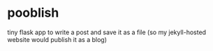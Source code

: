 # pooblish
tiny flask app to write a post and save it as a file (so my jekyll-hosted website would publish it as a blog) 
